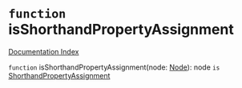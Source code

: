 # `function` isShorthandPropertyAssignment

[Documentation Index](../README.md)

`function` isShorthandPropertyAssignment(node: [Node](../private.interface.Node/README.md)): node `is` [ShorthandPropertyAssignment](../private.interface.ShorthandPropertyAssignment/README.md)